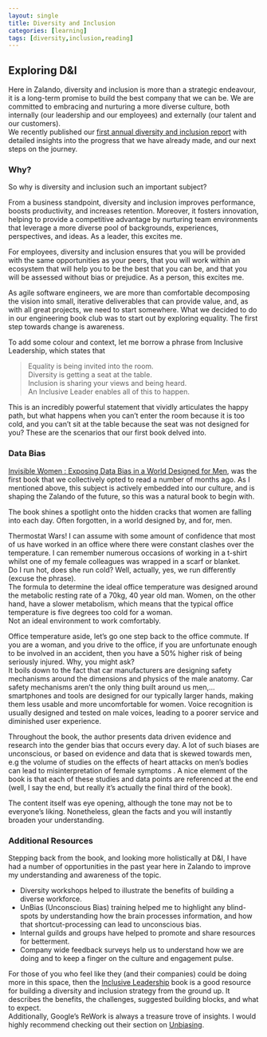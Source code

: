 ```yaml
---
layout: single
title: Diversity and Inclusion
categories: [learning]
tags: [diversity,inclusion,reading]
---
```


## Exploring D&I 

Here in Zalando, diversity and inclusion is more than a strategic endeavour, it is a long-term promise to build the best company that we 
can be. We are committed to embracing and nurturing a more diverse culture, both internally (our leadership and our employees) and externally 
(our talent and our customers).  
We recently published our [first annual diversity and inclusion report](https://corporate.zalando.com/en/dobetter-diversity-inclusion-report-2020) with detailed insights into the progress that we have already made, 
and our next steps on the journey. 

### Why?
So why is diversity and inclusion such an important subject?
  
From a business standpoint, diversity and inclusion improves performance, boosts productivity, and increases retention. 
Moreover, it fosters innovation, helping to provide a competitive advantage by nurturing team environments that leverage 
a more diverse pool of backgrounds, experiences, perspectives, and ideas. As a leader, this excites me.
  
For employees, diversity and inclusion ensures that you will be provided with the same opportunities as your peers, that you will work within 
an ecosystem that will help you to be the best that you can be, and that you will be assessed without bias or prejudice. 
As a person, this excites me.
  
As agile software engineers, we are more than comfortable decomposing the vision into small, iterative deliverables that can provide value, and, 
as with all great projects, we need to start somewhere. What we decided to do in our engineering book club was to start out by exploring equality. 
The first step towards change is awareness.
  
To add some colour and context, let me borrow a phrase from Inclusive Leadership, which states that 
> Equality is being invited into the room.  
Diversity is getting a seat at the table.  
Inclusion is sharing your views and being heard.  
An Inclusive Leader enables all of this to happen.

This is an incredibly powerful statement that vividly articulates the happy path, but what happens when you can’t enter the room because it is too cold, 
and you can’t sit at the table because the seat was not designed for you? These are the scenarios that our first book delved into.

### Data Bias

[Invisible Women : Exposing Data Bias in a World Designed for Men](https://www.amazon.co.uk/Invisible-Women-Exposing-World-Designed/dp/1784741728), was the 
first book that we collectively opted to read a number of months ago. As I mentioned above, this subject is actively embedded into our culture, and is 
shaping the Zalando of the future, so this was a natural book to begin with.  

The book shines a spotlight onto the hidden cracks that women are falling into each day. Often forgotten, in a world designed by, and for, men.

Thermostat Wars! I can assume with some amount of confidence that most of us have worked in an office where there were constant clashes over the temperature. 
I can remember numerous occasions of working in a t-shirt whilst one of my female colleagues was wrapped in a scarf or blanket.  
Do I run hot, does she run cold? Well, actually, yes, we run differently (excuse the phrase).  
The formula to determine the ideal office temperature was designed around the metabolic resting rate of a 70kg, 40 year old man. Women, on the other hand, have a slower metabolism, which means that  the typical office temperature is five degrees too cold for a woman.  
Not an ideal environment to work comfortably.

Office temperature aside, let’s go one step back to the office commute. If you are a woman, and you drive to the office, if you are unfortunate enough 
to be involved in an accident, then you have a 50% higher risk of being seriously injured. Why, you might ask?  
It boils down to the fact that car manufacturers are designing safety mechanisms around the dimensions and physics of the male anatomy.
Car safety mechanisms aren’t the only thing built around us men,... smartphones and tools are designed for our typically larger hands, 
making them less usable and more uncomfortable for women. Voice recognition is usually designed and tested on male voices, leading to a poorer service and 
diminished user experience. 


Throughout the book, the author presents data driven evidence and research into the gender bias that occurs every day. A lot of such biases are unconscious, or 
based on evidence and data that is skewed towards men, e.g the volume of studies on the effects of heart attacks on men’s bodies can lead to misinterpretation 
of female symptoms . A nice element of the book is that each of these studies and data points are referenced at the end (well, I say the end, but really it’s 
actually the final third of the book).  

The content itself was eye opening, although the tone may not be to everyone’s liking. Nonetheless, glean the facts and you will instantly broaden your 
understanding.

### Additional Resources

Stepping back from the book, and looking more holistically at D&I, I have had a number of opportunities in the past year here in Zalando to improve my 
understanding and awareness of the topic.  
- Diversity workshops helped to illustrate the benefits of building a diverse workforce. 
- UnBias (Unconscious Bias) training helped me to highlight any blind-spots by understanding how the brain processes information, and how that shortcut-processing 
can lead to unconscious bias. 
- Internal guilds and groups have helped to promote and share resources for betterment. 
- Company wide feedback surveys help us to understand how we are doing and to keep a finger on the culture and engagement pulse.


For  those of you who feel like they (and their companies) could be doing more in this space, then the [Inclusive Leadership](https://www.amazon.co.uk/Inclusive-Leadership-Definitive-Developing-Executing/dp/1292112727/) 
book is a good resource for building a diversity and inclusion strategy from the ground up. It describes the benefits, the challenges, suggested building blocks, 
and what to expect.  
Additionally, Google’s ReWork is always a treasure trove of insights. I would highly recommend checking out their section on [Unbiasing](https://rework.withgoogle.com/subjects/unbiasing/).
